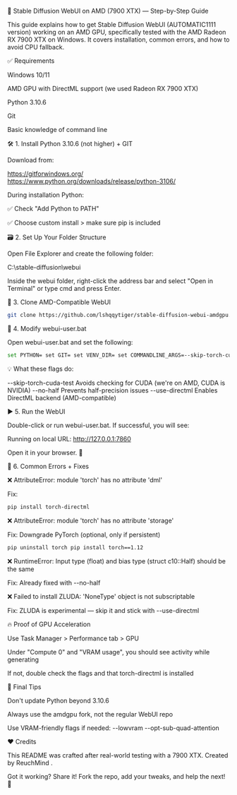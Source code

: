 🧠 Stable Diffusion WebUI on AMD (7900 XTX) — Step-by-Step Guide

This guide explains how to get Stable Diffusion WebUI (AUTOMATIC1111 version) working on an AMD GPU, specifically tested with the AMD Radeon RX 7900 XTX on Windows. It covers installation, common errors, and how to avoid CPU fallback.

✅ Requirements

Windows 10/11

AMD GPU with DirectML support (we used Radeon RX 7900 XTX)

Python 3.10.6

Git

Basic knowledge of command line

🛠️ 1. Install Python 3.10.6 (not higher) + GIT

Download from:

https://gitforwindows.org/ https://www.python.org/downloads/release/python-3106/

During installation Python:

✅ Check "Add Python to PATH"

✅ Choose custom install > make sure pip is included

🗃️ 2. Set Up Your Folder Structure

Open File Explorer and create the following folder:

C:\stable-diffusion\webui

Inside the webui folder, right-click the address bar and select "Open in Terminal" or type cmd and press Enter.

📅 3. Clone AMD-Compatible WebUI
```bash
git clone https://github.com/lshqqytiger/stable-diffusion-webui-amdgpu.git cd stable-diffusion-webui-amdgpu
```
🧹 4. Modify webui-user.bat

Open webui-user.bat and set the following:
```bash
set PYTHON= set GIT= set VENV_DIR= set COMMANDLINE_ARGS=--skip-torch-cuda-test --no-half --use-directml call webui.bat
```
💡 What these flags do:

--skip-torch-cuda-test Avoids checking for CUDA (we're on AMD, CUDA is NVIDIA) --no-half Prevents half-precision issues --use-directml Enables DirectML backend (AMD-compatible)

▶️ 5. Run the WebUI

Double-click or run webui-user.bat. If successful, you will see:

Running on local URL: http://127.0.0.1:7860

Open it in your browser. 🎉

🧱 6. Common Errors + Fixes

❌ AttributeError: module 'torch' has no attribute 'dml'

Fix:
```bash
pip install torch-directml
```
❌ AttributeError: module 'torch' has no attribute 'storage'

Fix: Downgrade PyTorch (optional, only if persistent)
```bash
pip uninstall torch pip install torch==1.12
```
❌ RuntimeError: Input type (float) and bias type (struct c10::Half) should be the same

Fix: Already fixed with --no-half

❌ Failed to install ZLUDA: 'NoneType' object is not subscriptable

Fix: ZLUDA is experimental — skip it and stick with --use-directml

🔥 Proof of GPU Acceleration

Use Task Manager > Performance tab > GPU

Under "Compute 0" and "VRAM usage", you should see activity while generating

If not, double check the flags and that torch-directml is installed

🙌 Final Tips

Don't update Python beyond 3.10.6

Always use the amdgpu fork, not the regular WebUI repo

Use VRAM-friendly flags if needed: --lowvram --opt-sub-quad-attention

❤️ Credits

This README was crafted after real-world testing with a 7900 XTX. Created by ReuchMind .

Got it working? Share it! Fork the repo, add your tweaks, and help the next! 💪
